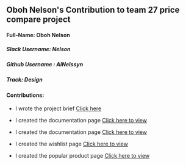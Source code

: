 ## Oboh Nelson's Contribution to team 27 price compare project

#### Full-Name: Oboh Nelson

##### Slack Username: Nelson
##### Github Username : AlNelssyn
##### Track: Design
#### Contributions:

- I wrote the project brief [Click here](https://docs.google.com/document/d/1qCUDKd5Hb_DAtzi2BKYs_Svso_pp2-m57vPPuYOYh74/edit)

- I created the documentation page [Click here to view](htpps://www.figma.com/file/BzsR8MmSXhHvMYbPWx9Q7b/Team-27_Price-Compare-*Pricify?node-id=1676%3A24706)

- I created the documentation page [Click here to view](www.figma.com/file/BzsR8MmSXhHvMYbPWx9Q7b/Team-27_Price-Compare-*Pricify?node-id=1676%3A24635)

- I created the wishlist page [Click here to view](www.figma.com/file/BzsR8MmSXhHvMYbPWx9Q7b/Team-27_Price-Compare-*Pricify?node-id=524%3A1430)

- I created the popular product page [Click here to view](www.figma.com/file/BzsR8MmSXhHvMYbPWx9Q7b/Team-27_Price-Compare-*Pricify?node-id=1214%3A6174)
